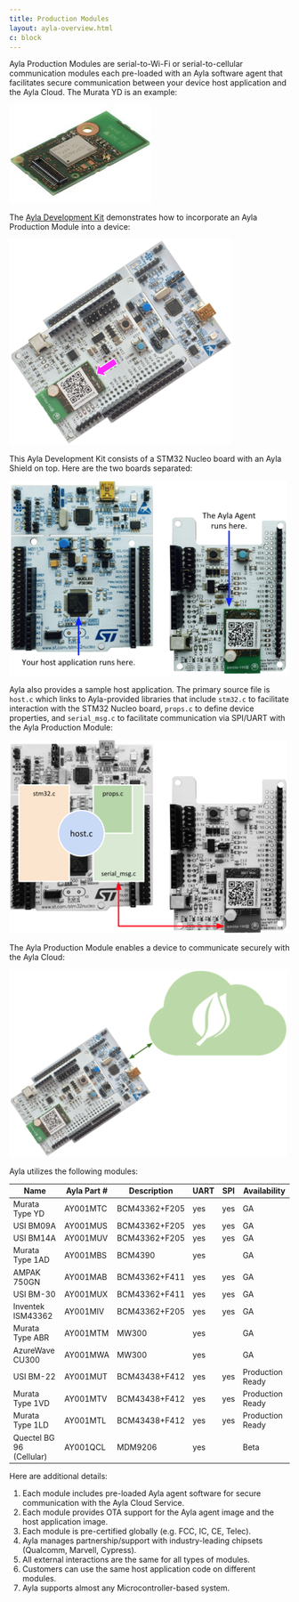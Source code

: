 ```yaml
---
title: Production Modules
layout: ayla-overview.html
c: block
---
```


Ayla Production Modules are serial-to-Wi-Fi or serial-to-cellular communication modules each pre-loaded with an Ayla software agent that facilitates secure communication between your device host application and the Ayla Cloud. The Murata YD is an example:

<img src="murata-yd.jpg">

The [Ayla Development Kit](/getting-started/ayla-development-kit) demonstrates how to incorporate an Ayla Production Module into a device:

<img src="design-kit.png" width="400">

This Ayla Development Kit consists of a STM32 Nucleo board with an Ayla Shield on top. Here are the two boards separated:

<img src="design-kit-2.png" width="500">

Ayla also provides a sample host application. The primary source file is <code>host.c</code> which links to Ayla-provided libraries that include <code>stm32.c</code> to facilitate interaction with the STM32 Nucleo board, <code>props.c</code> to define device properties, and <code>serial_msg.c</code> to facilitate communication via SPI/UART with the Ayla Production Module:

<img src="design-kit-3.png" width="500">

The Ayla Production Module enables a device to communicate securely with the Ayla Cloud: 

<img src="device-to-cloud.png" width="500">

Ayla utilizes the following modules:

|Name|Ayla Part #​|Description|UART​|SPI​|Availability​|
|-|-|-|-|-|-|
|Murata Type YD​|AY001MTC​|BCM43362+F205​|yes​|yes​|GA​|
|USI BM09A​|AY001MUS​|BCM43362+F205|yes|yes​|GA​|
|USI BM14A​|AY001MUV​|BCM43362+F205​|yes​|yes​|GA​|
|Murata Type 1AD​|AY001MBS​|BCM4390​|yes​||GA​|
|AMPAK 750GN​|AY001MAB​|BCM43362+F411​|yes​|yes​|GA​|
|USI BM-30​|AY001MUX​|BCM43362+F411​|yes​|yes​|GA​|
|Inventek ISM43362​|AY001MIV​|BCM43362+F205​|yes​|yes​|GA​|
|Murata Type ABR​|AY001MTM​|MW300​|yes​||GA​|
|AzureWave CU300​|AY001MWA​|MW300​|yes​|​|GA​|
|USI BM-22​|AY001MUT​|BCM43438+F412​|yes​|yes​|Production Ready​|
|Murata Type 1VD​|AY001MTV​|BCM43438+F412​|yes​|yes​|Production Ready​|
|Murata Type 1LD​|AY001MTL​|BCM43438+F412​|yes​|yes​|Production Ready​|
|Quectel BG 96 (Cellular)​|AY001QCL​|MDM9206​|yes​||Beta​|

Here are additional details:

1. Each module includes pre-loaded Ayla agent software for secure communication with the Ayla Cloud Service.
1. Each module provides OTA support for the Ayla agent image and the host application image.
1. Each module is pre-certified globally (e.g. FCC, IC, CE, Telec).
1. Ayla manages partnership/support with industry-leading chipsets (Qualcomm, Marvell, Cypress)​.
1. All external interactions are the same for all types of modules​.
1. Customers can use the same host application code on different modules.
1. Ayla supports almost any Microcontroller-based system​.
